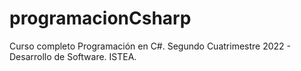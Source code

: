 # programacionCsharp

Curso completo Programación en C#. Segundo Cuatrimestre 2022 - Desarrollo de Software. ISTEA.
